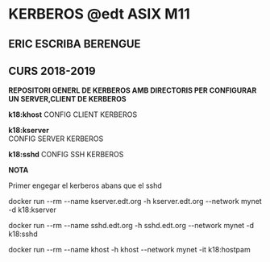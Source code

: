 # KERBEROS @edt ASIX M11

## ERIC ESCRIBA BERENGUE
## CURS 2018-2019

**REPOSITORI GENERL DE KERBEROS AMB DIRECTORIS PER CONFIGURAR UN SERVER,CLIENT DE KERBEROS**

**k18:khost**
CONFIG CLIENT KERBEROS

**k18:kserver** 	
CONFIG SERVER KERBEROS

**k18:sshd**
CONFIG SSH KERBEROS

**NOTA**

Primer engegar el kerberos abans que el sshd

docker run --rm --name kserver.edt.org -h kserver.edt.org --network mynet -d k18:kserver

docker run --rm --name sshd.edt.org -h sshd.edt.org --network mynet -d k18:sshd

docker run --rm --name khost -h khost --network mynet -it k18:hostpam





